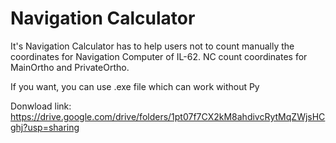 # Navigation Calculator
It's Navigation Calculator has to help users not to count manually the coordinates for Navigation Computer of IL-62.
NC count coordinates for MainOrtho and PrivateOrtho.

If you want, you can use .exe file which can work without Py

Donwload link: https://drive.google.com/drive/folders/1pt07f7CX2kM8ahdivcRytMqZWjsHCghj?usp=sharing
